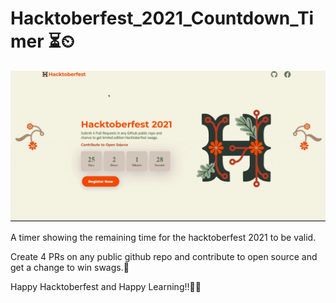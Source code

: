 # Hacktoberfest_2021_Countdown_Timer ⏳⏲

![](https://github.com/BajraYeJoon/Hacktoberfest_2021_Countdown_Timer/blob/main/images/giphy.gif)

A timer showing the remaining time for the hacktoberfest 2021 to be valid.

Create 4 PRs on any public github repo and contribute to open source and get a change to win swags.👚

Happy Hacktoberfest and Happy Learning!!🚀🚀


